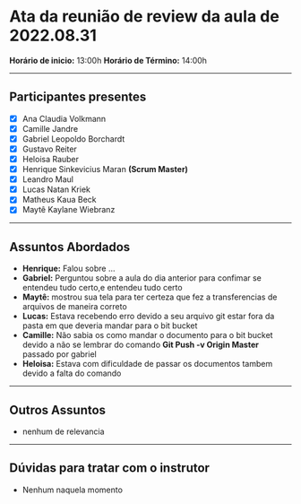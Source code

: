 # Ata da reunião de review da aula de 2022.08.31
**Horário de inicio:** 13:00h  **Horário de Término:** 14:00h

---

## Participantes presentes
- [x] Ana  Claudia Volkmann
- [x] Camille Jandre
- [x] Gabriel Leopoldo Borchardt
- [x] Gustavo Reiter
- [x] Heloisa Rauber
- [x] Henrique Sinkevicius Maran **(Scrum Master)**
- [x] Leandro Maul 
- [x] Lucas Natan Kriek 
- [x] Matheus Kaua Beck
- [x] Maytê Kaylane Wiebranz

---

## Assuntos Abordados

- **Henrique:** Falou sobre ... 
- **Gabriel:** Perguntou sobre a aula do dia anterior para confimar se entendeu tudo certo,e entendeu tudo certo
- **Maytê:** mostrou sua tela para ter certeza que fez a transferencias de arquivos de maneira correto
- **Lucas:** Estava recebendo erro devido a seu arquivo git estar fora da pasta em que deveria mandar para o bit bucket
- **Camille:** Não sabia os como mandar o documento para o bit bucket devido a não se lembrar do comando **Git Push -v Origin Master** passado por gabriel
- **Heloisa:** Estava com dificuldade de passar os documentos tambem devido a falta do comando
---

## Outros Assuntos 
- nenhum de relevancia

---

## Dúvidas para tratar com o instrutor
- Nenhum naquela momento
